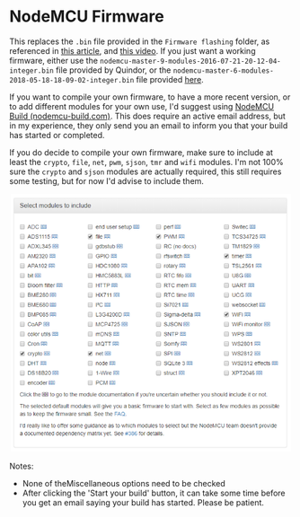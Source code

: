 # NodeMCU Firmware
This replaces the `.bin` file provided in the `Firmware flashing` folder, as referenced in [this article](http://blog.quindorian.org/2016/09/esp8266-led-lighting-setting-voltage-and-flashing-nodemcu.html/), and [this video](https://www.youtube.com/watch?v=wFEgjiDkVds). If you just want a working firmware, either use the `nodemcu-master-9-modules-2016-07-21-20-12-04-integer.bin` file provided by Quindor, or the `nodemcu-master-6-modules-2018-05-18-18-09-02-integer.bin` file provided [here](nodemcu-master-6-modules-2018-05-18-18-09-02-integer.bin).

If you want to compile your own firmware, to have a more recent version, or to add different modules for your own use, I'd suggest using [NodeMCU Build (nodemcu-build.com)](https://nodemcu-build.com). This does require an active email address, but in my experience, they only send you an email to inform you that your build has started or completed.

If you do decide to compile your own firmware, make sure to include at least the `crypto`, `file`, `net`, `pwm`, `sjson`, `tmr` and `wifi` modules. I'm not 100% sure the `crypto` and `sjson` modules are actually required, this still requires some testing, but for now I'd advise to include them.

<p align="center"><img src="../misc/images/NodeMCU_Build.png" width="500"></p>

Notes:
- None of theMiscellaneous options need to be checked
- After clicking the 'Start your build' button, it can take some time before you get an email saying your build has started. Please be patient.
